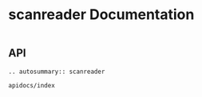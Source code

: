 # scanreader Documentation

```{include} ./usage.md
```

## API

```{eval-rst}
.. autosummary:: scanreader
```

```{toctree}
apidocs/index
```
